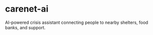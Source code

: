 # carenet-ai
AI-powered crisis assistant connecting people to nearby shelters, food banks, and support.

